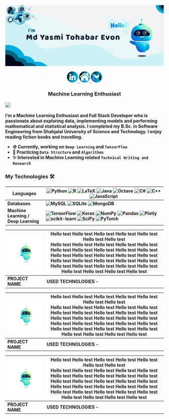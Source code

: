 <!-- MYTE GitHub Poster -->
<div class="github_poster">
    <img src="assets/github_poster.jpg" alt="">
</div>

<!-- Social Links design -->
<p align = "center">
    <a href = "https://www.linkedin.com/in/myte/" target="_blank">
        <img src="assets/linkedin.png" alt = "LinkedIn Icon">
    </a>
    <a href="#" target="_blank">
        <img src="assets/personal_website.png" alt = "Personal Website Icon">
    </a>
    <a href="https://mail.google.com/mail/?view=cm&fs=1&to=yasmi.tohabar@gmail.com" target="_blank">
        <img src="assets/gmail.png" alt = "Gmail Icon">
    </a>
</p>

<!-- Title  -->
<h3 align = "center"><b>Machine Learning Enthusiast</h3>

[![](https://visitcount.itsvg.in/api?id=myte21&icon=5&color=12)](https://visitcount.itsvg.in)

<!-- About Me  -->
I’m a **Machine Learning Enthusiast** and Full Stack Developer who is passionate about exploring data, 
implementing models and performing mathematical and statistical analysis. I completed my B.Sc. in 
**Software Engineering** from Shahjalal University of Science and Technology. I enjoy reading fiction books and travelling.

* ⚙️ Currently, working on `Deep Learning` and `TensorFlow`
* 📒 Practicing `Data Structure` and `Algorithms`
* ✨ Interested in **Machine Learning** related `Technical Writing and Research` 

<!-- Technologies -->
### My Technologies 🛠️
<!-- Languages -->
| **Languages**                            | ![Python](https://img.shields.io/badge/python-3670A0?style=for-the-badge&logo=python&logoColor=ffdd54)  ![R](https://img.shields.io/badge/r-%23276DC3.svg?style=for-the-badge&logo=r&logoColor=white) ![LaTeX](https://img.shields.io/badge/latex-%23008080.svg?style=for-the-badge&logo=latex&logoColor=white) ![Java](https://img.shields.io/badge/java-%23ED8B00.svg?style=for-the-badge&logo=java&logoColor=white) ![Octave](https://img.shields.io/badge/OCTAVE-darkblue?style=for-the-badge&logo=octave&logoColor=fcd683) ![C#](https://img.shields.io/badge/c%23-%23239120.svg?style=for-the-badge&logo=c-sharp&logoColor=white) ![C++](https://img.shields.io/badge/c++-%2300599C.svg?style=for-the-badge&logo=c%2B%2B&logoColor=white) ![JavaScript](https://img.shields.io/badge/javascript-%23323330.svg?style=for-the-badge&logo=javascript&logoColor=%23F7DF1E)                                                        |
|------------------------------------------|-------------------------------------------------------------------------------------------------------------------------------------------------------------------------------------------------------------------------------------------------------------------------------------------------------------------------------------------------------------------------------------------------------------------------------------------------------------------------------------------------------------------------------------------------------------------------------------------------------------------------------------------------------------------------------------------------------------------------------------------------------------------------------------------------------------------------------------------------------------------------------------------------------------------------------------|
| **Databases**                            | ![MySQL](https://img.shields.io/badge/mysql-%2300f.svg?style=for-the-badge&logo=mysql&logoColor=white) ![SQLite](https://img.shields.io/badge/sqlite-%2307405e.svg?style=for-the-badge&logo=sqlite&logoColor=white) ![MongoDB](https://img.shields.io/badge/MongoDB-%234ea94b.svg?style=for-the-badge&logo=mongodb&logoColor=white)                                                                                                                                                                                                                                                                                                                                                                                                                                                                                                                                                                                                 |
| **Machine Learning /<br> Deep Learning** | ![TensorFlow](https://img.shields.io/badge/TensorFlow-%23FF6F00.svg?style=for-the-badge&logo=TensorFlow&logoColor=white) ![Keras](https://img.shields.io/badge/Keras-%23D00000.svg?style=for-the-badge&logo=Keras&logoColor=white) ![NumPy](https://img.shields.io/badge/numpy-%23013243.svg?style=for-the-badge&logo=numpy&logoColor=white)  ![Pandas](https://img.shields.io/badge/pandas-%23150458.svg?style=for-the-badge&logo=pandas&logoColor=white)  ![Plotly](https://img.shields.io/badge/Plotly-%233F4F75.svg?style=for-the-badge&logo=plotly&logoColor=white) ![scikit-learn](https://img.shields.io/badge/scikit--learn-%23F7931E.svg?style=for-the-badge&logo=scikit-learn&logoColor=white) ![SciPy](https://img.shields.io/badge/SciPy-%230C55A5.svg?style=for-the-badge&logo=scipy&logoColor=%white) ![PyTorch](https://img.shields.io/badge/PyTorch-%23EE4C2C.svg?style=for-the-badge&logo=PyTorch&logoColor=white) |

<!-- Framework, Platforms & Libraries -->




<!-- Top 3 Selected Projects -->
<!-- FIRST PROJECT:  -->
| <img src="assets/robot.png" style="width: 400px;" alt=""> | Hello test Hello test Hello test Hello test Hello test Hello test Hello test <br/>Hello test Hello test Hello test Hello test Hello test Hello test Hello test Hello test Hello test Hello test Hello test Hello test Hello test Hello test Hello test Hello test Hello test Hello test Hello test Hello test Hello test Hello test Hello test Hello test Hello test Hello test Hello test Hello test Hello test |
|-----------------------------------------------------------|------------------------------------------------------------------------------------------------------------------------------------------------------------------------------------------------------------------------------------------------------------------------------------------------------------------------------------------------------------------------------------------------------------------|
| <b>PROJECT NAME                                           | USED TECHNOLOGIES - <img src="https://www.vectorlogo.zone/logos/pytorch/pytorch-icon.svg" style="width: 20px;" alt="">                                                                                                                                                                                                                                                                                           |

<!-- SECOND PROJECT:  -->
| <img src="assets/robot.png" style="width: 400px;" alt=""> | Hello test Hello test Hello test Hello test Hello test Hello test Hello test <br/>Hello test Hello test Hello test Hello test Hello test Hello test Hello test Hello test Hello test Hello test Hello test Hello test Hello test Hello test Hello test Hello test Hello test Hello test Hello test Hello test Hello test Hello test Hello test Hello test Hello test Hello test Hello test Hello test Hello test |
|-----------------------------------------------------------|------------------------------------------------------------------------------------------------------------------------------------------------------------------------------------------------------------------------------------------------------------------------------------------------------------------------------------------------------------------------------------------------------------------|
| <b>PROJECT NAME                                           | USED TECHNOLOGIES - <img src="https://www.vectorlogo.zone/logos/pytorch/pytorch-icon.svg" style="width: 20px;" alt="">                                                                                                                                                                                                                                                                                           |

<!-- THIRD PROJECT:  -->
| <img src="assets/robot.png" style="width: 400px;" alt=""> | Hello test Hello test Hello test Hello test Hello test Hello test Hello test <br/>Hello test Hello test Hello test Hello test Hello test Hello test Hello test Hello test Hello test Hello test Hello test Hello test Hello test Hello test Hello test Hello test Hello test Hello test Hello test Hello test Hello test Hello test Hello test Hello test Hello test Hello test Hello test Hello test Hello test |
|-----------------------------------------------------------|------------------------------------------------------------------------------------------------------------------------------------------------------------------------------------------------------------------------------------------------------------------------------------------------------------------------------------------------------------------------------------------------------------------|
| <b>PROJECT NAME                                           | USED TECHNOLOGIES - <img src="https://www.vectorlogo.zone/logos/pytorch/pytorch-icon.svg" style="width: 20px;" alt="">                                                                                                                                                                                                                                                                                           |